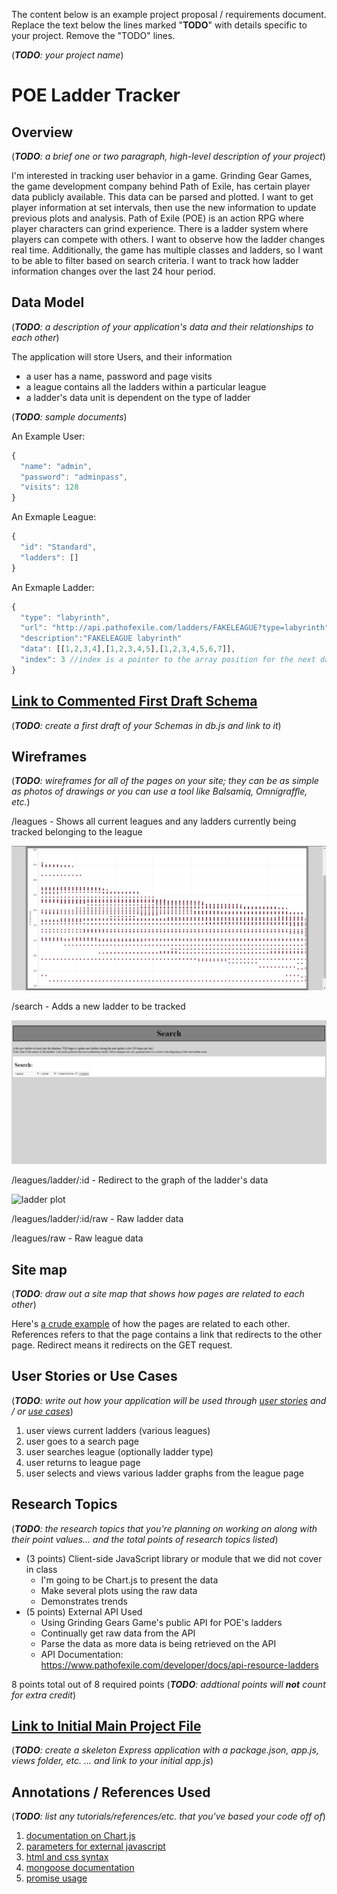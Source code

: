The content below is an example project proposal / requirements document. Replace the text below the lines marked "__TODO__" with details specific to your project. Remove the "TODO" lines.

(___TODO__: your project name_)

# POE Ladder Tracker

## Overview

(___TODO__: a brief one or two paragraph, high-level description of your project_)

I'm interested in tracking user behavior in a game. Grinding Gear Games, the game development company behind Path of Exile, has certain player data publicly available. This data can be parsed and plotted. I want to get player information at set intervals, then use the new information to update previous plots and analysis. Path of Exile (POE) is an action RPG where player characters can grind experience. There is a ladder system where players can compete with others. I want to observe how the ladder changes real time. Additionally, the game has multiple classes and ladders, so I want to be able to filter based on search criteria. I want to track how ladder information changes over the last 24 hour period.

## Data Model

(___TODO__: a description of your application's data and their relationships to each other_) 

The application will store Users, and their information

* a user has a name, password and page visits
* a league contains all the ladders within a particular league
* a ladder's data unit is dependent on the type of ladder

(___TODO__: sample documents_)

An Example User:

```javascript
{
  "name": "admin",
  "password": "adminpass",
  "visits": 128
}
```

An Exmaple League:

```javascript
{
  "id": "Standard",
  "ladders": []
}
```
An Exmaple Ladder:

```javascript
{
  "type": "labyrinth",
  "url": "http://api.pathofexile.com/ladders/FAKELEAGUE?type=labyrinth"
  "description":"FAKELEAGUE labyrinth"
  "data": [[1,2,3,4],[1,2,3,4,5],[1,2,3,4,5,6,7]],
  "index": 3 //index is a pointer to the array position for the next data entry
}
```

## [Link to Commented First Draft Schema](db.js) 

(___TODO__: create a first draft of your Schemas in db.js and link to it_)

## Wireframes

(___TODO__: wireframes for all of the pages on your site; they can be as simple as photos of drawings or you can use a tool like Balsamiq, Omnigraffle, etc._)

/leagues - Shows all current leagues and any ladders currently being tracked belonging to the league

![ladder](documentation/ladder.png)

/search - Adds a new ladder to be tracked

![search](documentation/search.png)

/leagues/ladder/:id - Redirect to the graph of the ladder's data

![ladder plot](documentation/plot.png)

/leagues/ladder/:id/raw - Raw ladder data

/leagues/raw - Raw league data

## Site map

(___TODO__: draw out a site map that shows how pages are related to each other_)

Here's [a crude example](documentation/site-map.png) of how the pages are related to each other. References refers to that the page contains a link that redirects to the other page. Redirect means it redirects on the GET request.

## User Stories or Use Cases

(___TODO__: write out how your application will be used through [user stories](http://en.wikipedia.org/wiki/User_story#Format) and / or [use cases](https://www.mongodb.com/download-center?jmp=docs&_ga=1.47552679.1838903181.1489282706#previous)_)

1. user views current ladders (various leagues)
2. user goes to a search page
3. user searches league (optionally ladder type)
4. user returns to league page
5. user selects and views various ladder graphs from the league page


## Research Topics

(___TODO__: the research topics that you're planning on working on along with their point values... and the total points of research topics listed_)

* (3 points) Client-side JavaScript library or module that we did not cover in class
    * I'm going to be Chart.js to present the data
    * Make several plots using the raw data
    * Demonstrates trends
* (5 points) External API Used
    * Using Grinding Gears Game's public API for POE's ladders
    * Continually get raw data from the API
    * Parse the data as more data is being retrieved on the API
    * API Documentation: https://www.pathofexile.com/developer/docs/api-resource-ladders

8 points total out of 8 required points (___TODO__: addtional points will __not__ count for extra credit_)


## [Link to Initial Main Project File](app.js) 

(___TODO__: create a skeleton Express application with a package.json, app.js, views folder, etc. ... and link to your initial app.js_)

## Annotations / References Used

(___TODO__: list any tutorials/references/etc. that you've based your code off of_)

1. [documentation on Chart.js](https://www.chartjs.org/docs/latest/)
2. [parameters for external javascript](https://stackoverflow.com/questions/2190801/passing-parameters-to-javascript-files)
3. [html and css syntax](https://www.w3schools.com/)
4. [mongoose documentation](https://mongoosejs.com/docs/api.html)
5. [promise usage](https://javascript.info/promise-chaining)